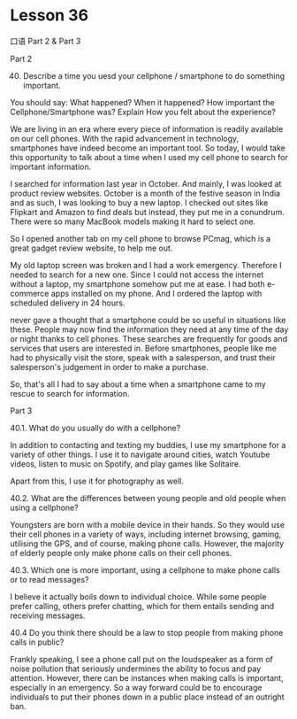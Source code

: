 # Lesson 36

口语 Part 2 & Part 3

Part 2

40.   Describe a time you uesd your cellphone / smartphone to do something important. 

You should say:
What happened?
When it happened?
How important the Cellphone/Smartphone was?
Explain How you felt about the experience?

We are living in an era where every piece of information is readily available on our cell phones. With the rapid advancement in technology, smartphones have indeed become an important tool. So today, I would take this opportunity to talk about a time when I used my cell phone to search for important information.

I searched for information last year in October. And mainly, I was looked at product review websites. October is a month of the festive season in India and as such, I was looking to buy a new laptop. I checked out sites like Flipkart and Amazon to find deals but instead, they put me in a conundrum. There were so many MacBook models making it hard to select one.

So I opened another tab on my cell phone to browse PCmag, which is a great gadget review website, to help me out.

My old laptop screen was broken and I had a work emergency. Therefore I needed to search for a new one. Since I could not access the internet without a laptop, my smartphone somehow put me at ease. I had both e-commerce apps installed on my phone. And I ordered the laptop with scheduled delivery in 24 hours.

never gave a thought that a smartphone could be so useful in situations like these. People may now find the information they need at any time of the day or night thanks to cell phones. These searches are frequently for goods and services that users are interested in. Before smartphones, people like me had to physically visit the store, speak with a salesperson, and trust their salesperson's judgement in order to make a purchase.

So, that's all I had to say about a time when a smartphone came to my rescue to search for information.


Part 3

40.1. What do you usually do with a cellphone?

In addition to contacting and texting my buddies, I use my smartphone for a variety of other things. I use it to navigate around cities, watch Youtube videos, listen to music on Spotify, and play games like Solitaire.

Apart from this, I use it for photography as well.

40.2. What are the differences between young people and old people when using a cellphone?

Youngsters are born with a mobile device in their hands. So they would use their cell phones in a variety of ways, including internet browsing, gaming, utilising the GPS, and of course, making phone calls. However, the majority of elderly people only make phone calls on their cell phones.

40.3. Which one is more important, using a cellphone to make phone calls or to read messages?

I believe it actually boils down to individual choice. While some people prefer calling, others prefer chatting, which for them entails sending and receiving messages.

40.4 Do you think there should be a law to stop people from making phone calls in public?

Frankly speaking, I see a phone call put on the loudspeaker as a form of noise pollution that seriously undermines the ability to focus and pay attention. However, there can be instances when making calls is important, especially in an emergency. So a way forward could be to encourage individuals to put their phones down in a public place instead of an outright ban.